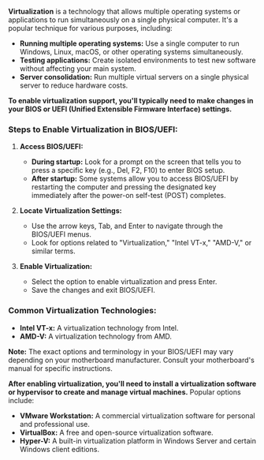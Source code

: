 **Virtualization** is a technology that allows multiple operating systems or applications to run simultaneously on a single physical computer. It's a popular technique for various purposes, including:

- **Running multiple operating systems:** Use a single computer to run Windows, Linux, macOS, or other operating systems simultaneously.
- **Testing applications:** Create isolated environments to test new software without affecting your main system.
- **Server consolidation:** Run multiple virtual servers on a single physical server to reduce hardware costs.

**To enable virtualization support, you'll typically need to make changes in your BIOS or UEFI (Unified Extensible Firmware Interface) settings.**

### Steps to Enable Virtualization in BIOS/UEFI:

1. **Access BIOS/UEFI:**
    
    - **During startup:** Look for a prompt on the screen that tells you to press a specific key (e.g., Del, F2, F10) to enter BIOS setup.
    - **After startup:** Some systems allow you to access BIOS/UEFI by restarting the computer and pressing the designated key immediately after the power-on self-test (POST) completes.
2. **Locate Virtualization Settings:**
    
    - Use the arrow keys, Tab, and Enter to navigate through the BIOS/UEFI menus.
    - Look for options related to "Virtualization," "Intel VT-x," "AMD-V," or similar terms.
3. **Enable Virtualization:**
    
    - Select the option to enable virtualization and press Enter.
    - Save the changes and exit BIOS/UEFI.

### Common Virtualization Technologies:

- **Intel VT-x:** A virtualization technology from Intel.
- **AMD-V:** A virtualization technology from AMD.

**Note:** The exact options and terminology in your BIOS/UEFI may vary depending on your motherboard manufacturer. Consult your motherboard's manual for specific instructions.

**After enabling virtualization, you'll need to install a virtualization software or hypervisor to create and manage virtual machines.** Popular options include:

- **VMware Workstation:** A commercial virtualization software for personal and professional use.
- **VirtualBox:** A free and open-source virtualization software.
- **Hyper-V:** A built-in virtualization platform in Windows Server and certain Windows client editions.